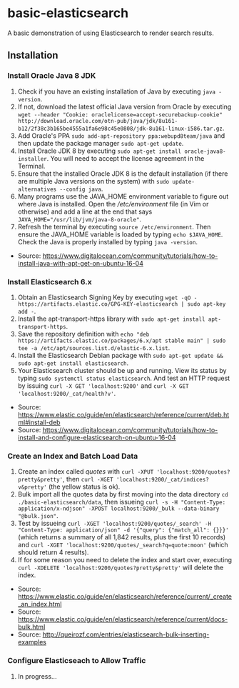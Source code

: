 # basic-elasticsearch
A basic demonstration of using Elasticsearch to render search results.

## Installation

### Install Oracle Java 8 JDK
1. Check if you have an existing installation of Java by executing `java -version`.
2. If not, download the latest official Java version from Oracle by executing `wget --header "Cookie: oraclelicense=accept-securebackup-cookie" http://download.oracle.com/otn-pub/java/jdk/8u161-b12/2f38c3b165be4555a1fa6e98c45e0808/jdk-8u161-linux-i586.tar.gz`.
3. Add Oracle's PPA `sudo add-apt-repository ppa:webupd8team/java` and then update the package manager `sudo apt-get update`.
4. Install Oracle JDK 8 by executing `sudo apt-get install oracle-java8-installer`. You will need to accept the license agreement in the Terminal.
5. Ensure that the installed Oracle JDK 8 is the default installation (if there are multiple Java versions on the system) with `sudo update-alternatives --config java`.
6. Many programs use the JAVA_HOME environment variable to figure out where Java is installed. Open the */etc/environment* file (in Vim or otherwise) and add a line at the end that says `JAVA_HOME="/usr/lib/jvm/java-8-oracle"`.
7. Refresh the terminal by executing `source /etc/environment`. Then ensure the JAVA_HOME variable is loaded by typing `echo $JAVA_HOME`. Check the Java is properly installed by typing `java -version`.
- Source: https://www.digitalocean.com/community/tutorials/how-to-install-java-with-apt-get-on-ubuntu-16-04

### Install Elasticsearch 6.x
1. Obtain an Elasticsearch Signing Key by executing `wget -qO - https://artifacts.elastic.co/GPG-KEY-elasticsearch | sudo apt-key add -`.
2. Install the apt-transport-https library with `sudo apt-get install apt-transport-https`.
3. Save the repository definition with `echo "deb https://artifacts.elastic.co/packages/6.x/apt stable main" | sudo tee -a /etc/apt/sources.list.d/elastic-6.x.list`.
4. Install the Elasticsearch Debian package with `sudo apt-get update && sudo apt-get install elasticsearch`.
5. Your Elasticsearch cluster should be up and running. View its status by typing `sudo systemctl status elasticsearch`. And test an HTTP request by issuing `curl -X GET 'localhost:9200'` and `curl -X GET 'localhost:9200/_cat/health?v'`.

- Source: https://www.elastic.co/guide/en/elasticsearch/reference/current/deb.html#install-deb
- Source: https://www.digitalocean.com/community/tutorials/how-to-install-and-configure-elasticsearch-on-ubuntu-16-04

### Create an Index and Batch Load Data
1. Create an index called *quotes* with `curl -XPUT 'localhost:9200/quotes?pretty&pretty'`, then `curl -XGET 'localhost:9200/_cat/indices?v&pretty'` (the yellow status is ok).
2. Bulk import all the quotes data by first moving into the data directory `cd ./basic-elasticsearch/data`, then issueing `curl -s -H "Content-Type: application/x-ndjson" -XPOST localhost:9200/_bulk --data-binary "@bulk.json"`.
3. Test by issueing `curl -XGET 'localhost:9200/quotes/_search' -H "Content-Type: application/json" -d '{"query": {"match_all": {}}}'` (which returns a summary of all 1,842 results, plus the first 10 records) and `curl -XGET 'localhost:9200/quotes/_search?q=quote:moon'` (which should return 4 results).
4. If for some reason you need to delete the index and start over, executing `curl -XDELETE 'localhost:9200/quotes?pretty&pretty'` will delete the index.

- Source: https://www.elastic.co/guide/en/elasticsearch/reference/current/_create_an_index.html
- Source: https://www.elastic.co/guide/en/elasticsearch/reference/current/docs-bulk.html
- Source: http://queirozf.com/entries/elasticsearch-bulk-inserting-examples

### Configure Elasticseach to Allow Traffic
1. In progress...
